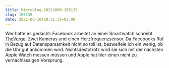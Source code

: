 ```yaml
---
title: Microblog-20211006-105135
slug: 105135
date: 2021-06-10T10:51:35+02:00
---
```


Wer hätte es gedacht: Facebook arbeitet an einer Smartwatch schreibt [TheVerge](https://www.theverge.com/2021/6/9/22526266/facebook-smartwatch-two-cameras-heart-rate-monitor). Zwei Kameras und einen Herzfrequenzsensor. Da Facebooks Ruf in Bezug auf Datensparsamkeit nicht so toll ist, bezweifele ich ein wenig, ob die Uhr gut ankommen wird. Nichtsdestotrotz wird sie sich mit der nächsten Apple Watch messen müssen und Apple hat hier einen nicht zu vernachlässigen Vorsprung.
